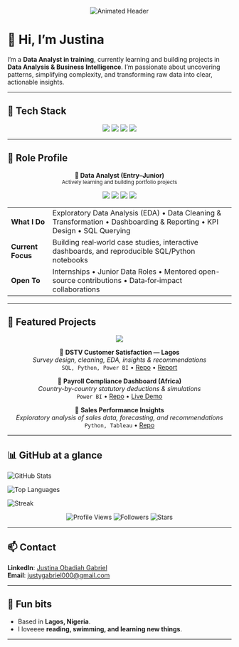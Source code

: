 <p align="center">
  <img src="https://readme-typing-svg.herokuapp.com?font=Fira+Code&size=25&pause=1000&color=00BFFF&center=true&vCenter=true&width=600&lines=Hi%2C+I'm+Justina;Data+Analyst" alt="Animated Header" />
</p>

# 👋 Hi, I’m Justina

I’m a **Data Analyst in training**, currently learning and building projects in **Data Analysis & Business Intelligence**. I’m passionate about uncovering patterns, simplifying complexity, and transforming raw data into clear, actionable insights.

---

## 🧰 Tech Stack
<p align="center">
  <img src="https://img.shields.io/badge/SQL-025E8C?style=for-the-badge&logo=postgresql&logoColor=white" />
  <img src="https://img.shields.io/badge/Python-3776AB?style=for-the-badge&logo=python&logoColor=white" />
  <img src="https://img.shields.io/badge/Power%20BI-F2C811?style=for-the-badge&logo=powerbi&logoColor=black" />
  <img src="https://img.shields.io/badge/Tableau-E97627?style=for-the-badge&logo=tableau&logoColor=white" />
</p>

---

## 💼 Role Profile
<div align="center">

**🎯 Data Analyst (Entry–Junior)**  
<sub>Actively learning and building portfolio projects</sub>

<p>
  <img src="https://img.shields.io/badge/SQL-025E8C?style=for-the-badge&logo=postgresql&logoColor=white" />
  <img src="https://img.shields.io/badge/Python-3776AB?style=for-the-badge&logo=python&logoColor=white" />
  <img src="https://img.shields.io/badge/Power%20BI-F2C811?style=for-the-badge&logo=powerbi&logoColor=black" />
  <img src="https://img.shields.io/badge/Tableau-E97627?style=for-the-badge&logo=tableau&logoColor=white" />
</p>

<table>
  <tr>
    <td><b>What I Do</b></td>
    <td>Exploratory Data Analysis (EDA) • Data Cleaning & Transformation • Dashboarding & Reporting • KPI Design • SQL Querying</td>
  </tr>
  <tr>
    <td><b>Current Focus</b></td>
    <td>Building real‑world case studies, interactive dashboards, and reproducible SQL/Python notebooks</td>
  </tr>
  <tr>
    <td><b>Open To</b></td>
    <td>Internships • Junior Data Roles • Mentored open-source contributions • Data‑for‑impact collaborations</td>
  </tr>
</table>

</div>

---

## 📌 Featured Projects
<p align="center">
  <img src="https://img.shields.io/badge/-📖%20Project%20Portfolio-black?style=for-the-badge" />
</p>

<div align="center">

📘 **DSTV Customer Satisfaction — Lagos**  
*Survey design, cleaning, EDA, insights & recommendations*  
`SQL, Python, Power BI` • [Repo](https://github.com/your-username/dstv-csat-lagos) • [Report](https://your-link.com)

📗 **Payroll Compliance Dashboard (Africa)**  
*Country-by-country statutory deductions & simulations*  
`Power BI` • [Repo](https://github.com/your-username/africa-payroll) • [Live Demo](https://your-link.com)

📕 **Sales Performance Insights**  
*Exploratory analysis of sales data, forecasting, and recommendations*  
`Python, Tableau` • [Repo](https://github.com/your-username/sales-performance)

</div>

---

## 📊 GitHub at a glance
![GitHub Stats](https://github-readme-stats.vercel.app/api?username=your-username&show_icons=true&hide_title=true)

![Top Languages](https://github-readme-stats.vercel.app/api/top-langs/?username=your-username&layout=compact)

![Streak](https://github-readme-streak-stats.herokuapp.com/?user=your-username)

<p align="center">
  <img src="https://komarev.com/ghpvc/?username=your-username&style=for-the-badge&color=blue" alt="Profile Views" />
  <img src="https://img.shields.io/badge/Followers-100+-brightgreen?style=for-the-badge&logo=github" alt="Followers" />
  <img src="https://img.shields.io/badge/Stars-50+-yellow?style=for-the-badge&logo=github" alt="Stars" />
</p>

---

## 📫 Contact
**LinkedIn**: [Justina Obadiah Gabriel](https://www.linkedin.com/in/justinaobadiahgabriel/)  
**Email**: justygabriel000@gmail.com  

---

## 🧩 Fun bits
- Based in **Lagos, Nigeria**.
- I loveeee **reading, swimming, and learning new things**.

---
